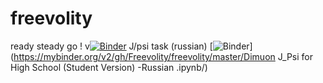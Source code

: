 # freevolity
ready steady go !  v[![Binder](https://mybinder.org/badge.svg)](https://mybinder.org/v2/gh/Freevolity/freevolity/master)
J/psi task (russian) [![Binder](https://mybinder.org/badge.svg)](https://mybinder.org/v2/gh/Freevolity/freevolity/master/Dimuon J_Psi for High School (Student Version) -Russian .ipynb/) 
